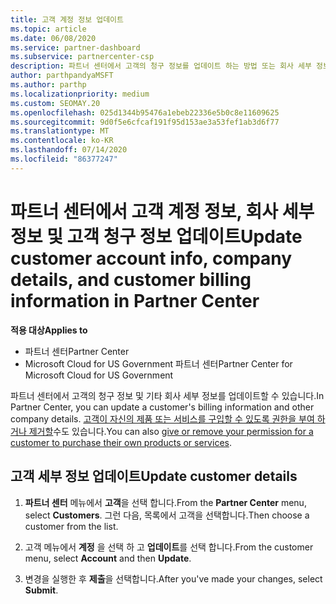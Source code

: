 ```yaml
---
title: 고객 계정 정보 업데이트
ms.topic: article
ms.date: 06/08/2020
ms.service: partner-dashboard
ms.subservice: partnercenter-csp
description: 파트너 센터에서 고객의 청구 정보를 업데이트 하는 방법 또는 회사 세부 정보를 업데이트 하는 방법을 알아봅니다.
author: parthpandyaMSFT
ms.author: parthp
ms.localizationpriority: medium
ms.custom: SEOMAY.20
ms.openlocfilehash: 025d1344b95476a1ebeb22336e5b0c8e11609625
ms.sourcegitcommit: 9d0f5e6cfcaf191f95d153ae3a53fef1ab3d6f77
ms.translationtype: MT
ms.contentlocale: ko-KR
ms.lasthandoff: 07/14/2020
ms.locfileid: "86377247"
---
```

# <a name="update-customer-account-info-company-details-and-customer-billing-information-in-partner-center"></a><span data-ttu-id="2fee8-103">파트너 센터에서 고객 계정 정보, 회사 세부 정보 및 고객 청구 정보 업데이트</span><span class="sxs-lookup"><span data-stu-id="2fee8-103">Update customer account info, company details, and customer billing information in Partner Center</span></span>

<span data-ttu-id="2fee8-104">**적용 대상**</span><span class="sxs-lookup"><span data-stu-id="2fee8-104">**Applies to**</span></span>

- <span data-ttu-id="2fee8-105">파트너 센터</span><span class="sxs-lookup"><span data-stu-id="2fee8-105">Partner Center</span></span>
- <span data-ttu-id="2fee8-106">Microsoft Cloud for US Government 파트너 센터</span><span class="sxs-lookup"><span data-stu-id="2fee8-106">Partner Center for Microsoft Cloud for US Government</span></span>

<span data-ttu-id="2fee8-107">파트너 센터에서 고객의 청구 정보 및 기타 회사 세부 정보를 업데이트할 수 있습니다.</span><span class="sxs-lookup"><span data-stu-id="2fee8-107">In Partner Center, you can update a customer's billing information and other company details.</span></span> <span data-ttu-id="2fee8-108">[고객이 자신의 제품 또는 서비스를 구입할 수 있도록 권한을 부여 하거나 제거할](give-customers-permission.md)수도 있습니다.</span><span class="sxs-lookup"><span data-stu-id="2fee8-108">You can also [give or remove your permission for a customer to purchase their own products or services](give-customers-permission.md).</span></span>

## <a name="update-customer-details"></a><span data-ttu-id="2fee8-109">고객 세부 정보 업데이트</span><span class="sxs-lookup"><span data-stu-id="2fee8-109">Update customer details</span></span>

1. <span data-ttu-id="2fee8-110">**파트너 센터** 메뉴에서 **고객**을 선택 합니다.</span><span class="sxs-lookup"><span data-stu-id="2fee8-110">From the **Partner Center** menu, select **Customers**.</span></span> <span data-ttu-id="2fee8-111">그런 다음, 목록에서 고객을 선택합니다.</span><span class="sxs-lookup"><span data-stu-id="2fee8-111">Then choose a customer from the list.</span></span>

2. <span data-ttu-id="2fee8-112">고객 메뉴에서 **계정** 을 선택 하 고 **업데이트**를 선택 합니다.</span><span class="sxs-lookup"><span data-stu-id="2fee8-112">From the customer menu, select **Account** and then **Update**.</span></span>

3. <span data-ttu-id="2fee8-113">변경을 실행한 후 **제출**을 선택합니다.</span><span class="sxs-lookup"><span data-stu-id="2fee8-113">After you've made your changes, select **Submit**.</span></span>
